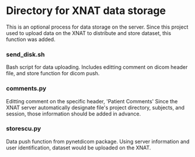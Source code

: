 # Directory for XNAT data storage

This is an optional process for data storage on the server.
Since this project used to upload data on the XNAT to distribute and store dataset,
this function was added.

### send_disk.sh
Bash script for data uploading.
Includes editting comment on dicom header file, and store function for dicom push.

### comments.py
Editting comment on the specific header, 'Patient Comments'
Since the XNAT server automatically designate file's project directory, subjects, and session, 
those information should be added in advance.

### storescu.py
Data push function from pynetdicom package.
Using server information and user identification, dataset would be uploaded on the XNAT.
